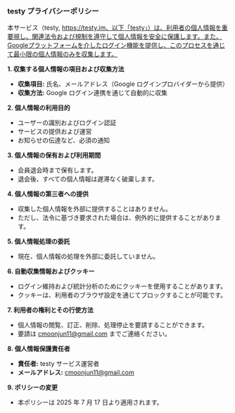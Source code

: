 ### testy プライバシーポリシー

本サービス（testy, https://testy.im、以下「testy」）は、利用者の個人情報を重要視し、関連法令および規制を遵守して個人情報を安全に保護します。また、Googleプラットフォームを介したログイン機能を提供し、このプロセスを通じて最小限の個人情報のみを収集します。

**1. 収集する個人情報の項目および収集方法**

- **収集項目:** 氏名、メールアドレス（Google ログインプロバイダーから提供）
- **収集方法:** Google ログイン連携を通じて自動的に収集

**2. 個人情報の利用目的**

- ユーザーの識別およびログイン認証
- サービスの提供および運営
- お知らせの伝達など、必須の通知

**3. 個人情報の保有および利用期間**

- 会員退会時まで保有します。
- 退会後、すべての個人情報は遅滞なく破棄します。

**4. 個人情報の第三者への提供**

- 収集した個人情報を外部に提供することはありません。
- ただし、法令に基づき要求された場合は、例外的に提供することがあります。

**5. 個人情報処理の委託**

- 現在、個人情報の処理を外部に委託していません。

**6. 自動収集情報およびクッキー**

- ログイン維持および統計分析のためにクッキーを使用することがあります。
- クッキーは、利用者のブラウザ設定を通じてブロックすることが可能です。

**7. 利用者の権利とその行使方法**

- 個人情報の閲覧、訂正、削除、処理停止を要請することができます。
- 要請は cmoonjun11@gmail.com までご連絡ください。

**8. 個人情報保護責任者**

- **責任者:** testy サービス運営者
- **メールアドレス:** cmoonjun11@gmail.com

**9. ポリシーの変更**

- 本ポリシーは 2025 年 7 月 17 日より適用されます。

